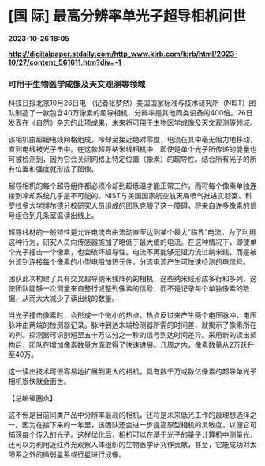# [国 际] 最高分辨率单光子超导相机问世

**2023-10-26 18:05**

**http://digitalpaper.stdaily.com/http_www.kjrb.com/kjrb/html/2023-10/27/content_561611.htm?div=-1**

### 可用于生物医学成像及天文观测等领域

 科技日报北京10月26日电 （记者张梦然）美国国家标准与技术研究所（NIST）团队制造了一款包含40万像素的超导相机，分辨率是其他同类设备的400倍。26日发表在《自然》杂志的此项成果，未来将可用于生物医学成像及天文观测等领域。

 该相机由超细电线网格组成，冷却至接近绝对零度，电流在其中毫无阻力地移动，直到电线被光子击中。在这款超导纳米线相机中，即使是单个光子所传递的能量也可被检测到，因为它会关闭网格上特定位置（像素）的超导性。结合所有光子的所有位置和强度就形成了图像。

 超导相机的每个超导组件都必须冷却到超低温才能正常工作，而将每个像素单独连接到冷却系统几乎是不可能的。NIST与美国国家航空航天局喷气推进实验室、科罗拉多大学博尔德分校研究人员组成的团队克服了这一障碍，将来自许多像素的信号组合到几条室温读出线上。

 超导线材的一般特性是允许电流自由流动直至达到某个最大“临界”电流。为了利用这种行为，研究人员向传感器施加了略低于最大值的电流。在这种情况下，即使单个光子撞击一个像素，也会破坏超导性。电流不再能够无阻力流过纳米线，而是被分流到连接每个像素的小型电阻加热元件，分流电流产生可快速检测的电信号。

 团队此次构建了具有交叉超导纳米线阵列的相机，这些纳米线形成多行和多列，这使团队能够一次测量来自整行或整列像素的信号，而不是记录每个单独像素的数据，从而大大减少了读出线的数量。

 当光子撞击像素时，会形成一个微小的热点。热点反过来产生两个电压脉冲，电压脉冲由两端的检测器记录。脉冲到达末端检测器所需的时间差，就揭示了像素所在的列。探测器可识别短至五十万亿分之一秒的信号到达时间差异。采用新的读出架构后，团队在增加像素数量方面取得了快速进展。几周之内，像素数量从2万跃升至40万。

 这一读出技术可很容易地扩展到更大的相机，具有数千万或数亿像素的超导单光子相机很快就会面世。

【总编辑圈点】

 这不但是目前同类产品中分辨率最高的相机，还将是未来低光工作的最理想选择之一。因为在接下来的一年里，该团队还会进一步提高原型相机的灵敏度，以便它可捕获每个传入的光子。这样优化后，相机可以在基于光子的量子计算机中测量光，还可以为利用近红外光观察人体组织的生物医学研究作贡献，甚至，它能成功对太阳系之外的微弱星系或行星进行成像。